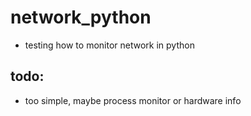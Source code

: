 # network_python
- testing how to monitor network in python

## todo:
- too simple, maybe process monitor or hardware info
